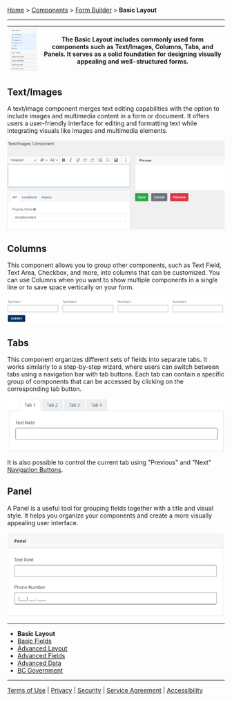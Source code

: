 [Home](index) > [Components](Components) > [Form Builder](Form-Builder) > **Basic Layout**
***

| ![image](images/basic_layout.png) | The Basic Layout includes commonly used form components such as Text/Images, Columns, Tabs, and Panels. It serves as a solid foundation for designing visually appealing and well-structured forms. |
|----------|----------|

<!-- **Page content:**

* [Text/Images](#textimages)
* [Columns](#columns)
* [Tabs](#tabs) 
* [Panel](#panel)     -->

## Text/Images

A text/image component merges text editing capabilities with the option to include images and multimedia content in a form or document. It offers users a user-friendly interface for editing and formatting text while integrating visuals like images and multimedia elements.

![image](images/basic_text_images.png)


## Columns
<!-- **[Back to top](#top)** -->

This component allows you to group other components, such as Text Field, Text Area, Checkbox, and more, into columns that can be customized. You can use Columns when you want to show multiple components in a single line or to save space vertically on your form.

![image](images/basic_columns.png)


## Tabs
<!-- **[Back to top](#top)** -->

This component organizes different sets of fields into separate tabs. It works similarly to a step-by-step wizard, where users can switch between tabs using a navigation bar with tab buttons. Each tab can contain a specific group of components that can be accessed by clicking on the corresponding tab button.

![image](images/basic_tabs.png)

It is also possible to control the current tab using "Previous" and "Next" [Navigation Buttons](Navigation-Buttons).

## Panel
<!-- **[Back to top](#top)** -->

A Panel is a useful tool for grouping fields together with a title and visual style. It helps you organize your components and create a more visually appealing user interface.

![image](images/basic_panel.png)

***
- **Basic Layout**
- [Basic Fields](Basic-Fields) 
- [Advanced Layout](Advanced-Layout) 
- [Advanced Fields](Advanced-Fields) 
- [Advanced Data](Advanced-Data)
- [BC Government](BC-Government)

***
[Terms of Use](Terms-of-Use) | [Privacy](Privacy) | [Security](Security) | [Service Agreement](Service-Agreement) | [Accessibility](Accessibility)